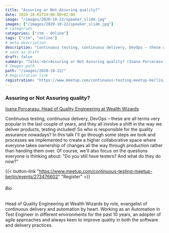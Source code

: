 ```yaml
---
title: "Assuring or Not Assuring quality?"
date: 2020-10-01T19:00:00+02:00
image: "/images/2020-10-22/speaker_slide.jpg"
images: ["/images/2020-10-22/speaker_slide.jpg"]
# categories
categories: ["ctm - Online"]
tags: ["ctm", "online"]
# meta description
description: "Continuous testing, continuous delivery, DevOps – these are all terms very popular in the last couple of years, and they all involve a shift in the way we deliver products, testing included! So who is responsible for the quality assurance nowadays?"
# save as draft
draft: false
summary: "Talks:<br>Assuring or Not Assuring quality? (Ioana Porcarasu)"
# Images path
path: "/images/2020-10-22/"
# Registration link
registration: "https://www.meetup.com/continuous-testing-meetup-berlin/events/273476602"
---
```


### Assuring or Not Assuring quality?
[Ioana Porcarasu: Head of Quality Engineering at Wealth Wizards](https://www.linkedin.com/in/ioanafinaru/)

Continuous testing, continuous delivery, DevOps – these are all terms very popular in the last couple of years, and they all involve a shift in the way we deliver products, testing included! So who is responsible for the quality assurance nowadays?
In this talk I'll go through some steps we took and processes we implemented to create a higher collaborative space where everyone takes ownership of changes all the way through production rather than handing them over.
Of course, we'll also focus on the questions everyone is thinking about: "Do you still have testers? And what do they do now?"


{{< button-link "https://www.meetup.com/continuous-testing-meetup-berlin/events/273476602" "Register" >}}

###### Bio
Head of Quality Engineering at Wealth Wizards by role, evangelist of continuous delivery and automation by heart. Working as an Automation in Test Engineer in different environments for the past 10 years, an adopter of agile approaches and always keen to improve quality in both the software and delivery practices.
